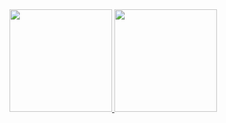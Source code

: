 <div>
  <a href="https://github.com/011STUDIOS">
  <img height="180em" src="https://github-readme-stats.vercel.app/api?username=011STUDIOS&show_icons=true&theme=white&include_all_commits=true&count_private=true"/>
  <img height="180em" src="https://github-readme-stats.vercel.app/api/top-langs/?username=011STUDIOS&layout=compact&langs_count=7&theme=white"/>
</div>
